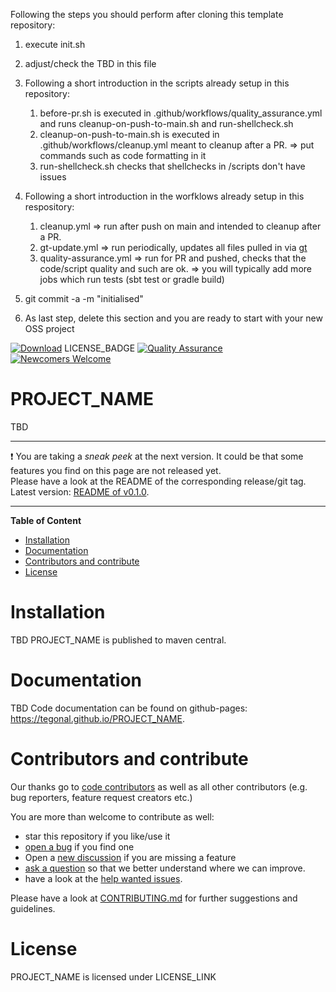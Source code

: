 Following the steps you should perform after cloning this template repository:

1. execute init.sh
2. adjust/check the TBD in this file

3. Following a short introduction in the scripts already setup in this repository:
   1. before-pr.sh is executed in .github/workflows/quality_assurance.yml and runs cleanup-on-push-to-main.sh and run-shellcheck.sh 
   2. cleanup-on-push-to-main.sh is executed in .github/workflows/cleanup.yml meant to cleanup after a PR.
      => put commands such as code formatting in it
   3. run-shellcheck.sh checks that shellchecks in /scripts don't have issues 
 
4. Following a short introduction in the worfklows already setup in this respository:
   1. cleanup.yml => run after push on main and intended to cleanup after a PR. 
   2. gt-update.yml => run periodically, updates all files pulled in via [gt](https://github.com/tegonal/gt)
   3. quality-assurance.yml => run for PR and pushed, checks that the code/script quality and such are ok.
	  => you will typically add more jobs which run tests (sbt test or gradle build)

5. git commit -a -m "initialised"
6. As last step, delete this section and you are ready to start with your new OSS project

<!-- for main -->

[![Download](https://img.shields.io/badge/Download-v0.1.0-%23007ec6)](https://github.com/tegonal/PROJECT_NAME/releases/tag/v0.1.0)
LICENSE_BADGE
[![Quality Assurance](https://github.com/tegonal/PROJECT_NAME/workflows/quality-assurance/badge.svg?event=push&branch=main)](https://github.com/tegonal/PROJECT_NAME/actions/workflows/quality-assurance.yml?query=branch%3Amain)
[![Newcomers Welcome](https://img.shields.io/badge/%F0%9F%91%8B-Newcomers%20Welcome-blueviolet)](https://github.com/tegonal/PROJECT_NAME/issues?q=is%3Aissue+is%3Aopen+label%3A%22good+first+issue%22 "Ask in discussions for help")

<!-- for main end -->
<!-- for release -->
<!--
[![Download](https://img.shields.io/badge/Download-v1.1.0-%23007ec6)](https://github.com/tegonal/PROJECT_NAME/releases/tag/v1.1.0)
LICENSE_BADGE
[![Newcomers Welcome](https://img.shields.io/badge/%F0%9F%91%8B-Newcomers%20Welcome-blueviolet)](https://github.com/tegonal/PROJECT_NAME/issues?q=is%3Aissue+is%3Aopen+label%3A%22good+first+issue%22 "Ask in discussions for help")
-->
<!-- for release end -->

# PROJECT_NAME

TBD<add project description>

---
❗ You are taking a *sneak peek* at the next version. It could be that some features you find on this page are not
released yet.  
Please have a look at the README of the corresponding release/git tag. Latest
version: [README of v0.1.0](https://github.com/tegonal/PROJECT_NAME/tree/main/README.md).

---

**Table of Content**

- [Installation](#installation)
- [Documentation](#documentation) 
- [Contributors and contribute](#contributors-and-contribute)
- [License](#license)

# Installation

TBD<adjust if not published to maven central> 
PROJECT_NAME is published to maven central.

# Documentation

TBD<adjust if not published to github pages>
Code documentation can be found on github-pages: <https://tegonal.github.io/PROJECT_NAME>.

# Contributors and contribute

Our thanks go to [code contributors](https://github.com/tegonal/PROJECT_NAME/graphs/contributors)
as well as all other contributors (e.g. bug reporters, feature request creators etc.)

You are more than welcome to contribute as well:

- star this repository if you like/use it
- [open a bug](https://github.com/tegonal/PROJECT_NAME/issues/new?template=bug_report.md) if you find one
- Open a [new discussion](https://github.com/tegonal/PROJECT_NAME/discussions/new?category=ideas) if you are missing a
  feature
- [ask a question](https://github.com/tegonal/PROJECT_NAME/discussions/new?category=q-a)
  so that we better understand where we can improve.
- have a look at
  the [help wanted issues](https://github.com/tegonal/PROJECT_NAME/issues?q=is%3Aissue+is%3Aopen+label%3A%22help+wanted%22).

Please have a look at
[CONTRIBUTING.md](https://github.com/tegonal/PROJECT_NAME/tree/main/.github/CONTRIBUTING.md)
for further suggestions and guidelines.

# License

PROJECT_NAME is licensed under LICENSE_LINK